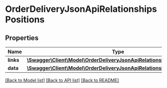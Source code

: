 # OrderDeliveryJsonApiRelationshipsPositions

## Properties
Name | Type | Description | Notes
------------ | ------------- | ------------- | -------------
**links** | [**\Swagger\Client\Model\OrderDeliveryJsonApiRelationshipsPositionsLinks**](OrderDeliveryJsonApiRelationshipsPositionsLinks.md) |  | [optional] 
**data** | [**\Swagger\Client\Model\OrderDeliveryJsonApiRelationshipsPositionsData[]**](OrderDeliveryJsonApiRelationshipsPositionsData.md) |  | [optional] 

[[Back to Model list]](../../README.md#documentation-for-models) [[Back to API list]](../../README.md#documentation-for-api-endpoints) [[Back to README]](../../README.md)

